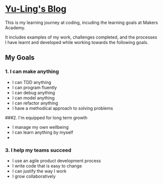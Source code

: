 # [Yu-Ling's Blog](https://yulingyou.com/)

This is my learning journey at coding, incuding the learning goals at Makers Academy.

It includes examples of my work, challenges completed, and the processes I have learnt and developed while working towards the following goals.


## My Goals

### 1. I can make anything

- I can TDD anything
- I can program fluently
- I can debug anything
- I can model anything
- I can refactor anything
- I have a methodical approach to solving problems
  
###2. I'm equipped for long term growth

- I manage my own wellbeing
- I can learn anything by myself
- 
### 3. I help my teams succeed

- I use an agile product development process
- I write code that is easy to change
- I can justify the way I work
- I grow collaboratively
